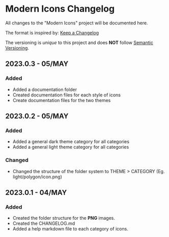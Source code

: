# Modern Icons Changelog
All changes to the "Modern Icons" project will be documented here.

The format is inspired by: [Keep a Changelog](https://keepachangelog.com/)

The versioning is *unique* to this project and does **NOT** follow [Semantic Versioning](https://semver.org/).

## 2023.0.3 - 05/MAY

### Added

- Added a documentation folder
- Created documentation files for each style of icons
- Create documentation files for the two themes

## 2023.0.2 - 05/MAY

### Added

- Added a general dark theme category for all categories
- Added a general light theme category for all categories

### Changed

- Changed the structure of the folder system to THEME > CATEGORY (Eg. light/polygon/icon.png)

## 2023.0.1 - 04/MAY

### Added

- Created the folder structure for the **PNG** images.
- Created the CHANGELOG.md
- Added a help markdown file to each category of icons. 